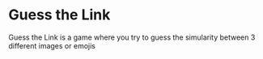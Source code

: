 # Guess the Link

Guess the Link is a game where you try to guess the simularity between 3 different images or emojis
